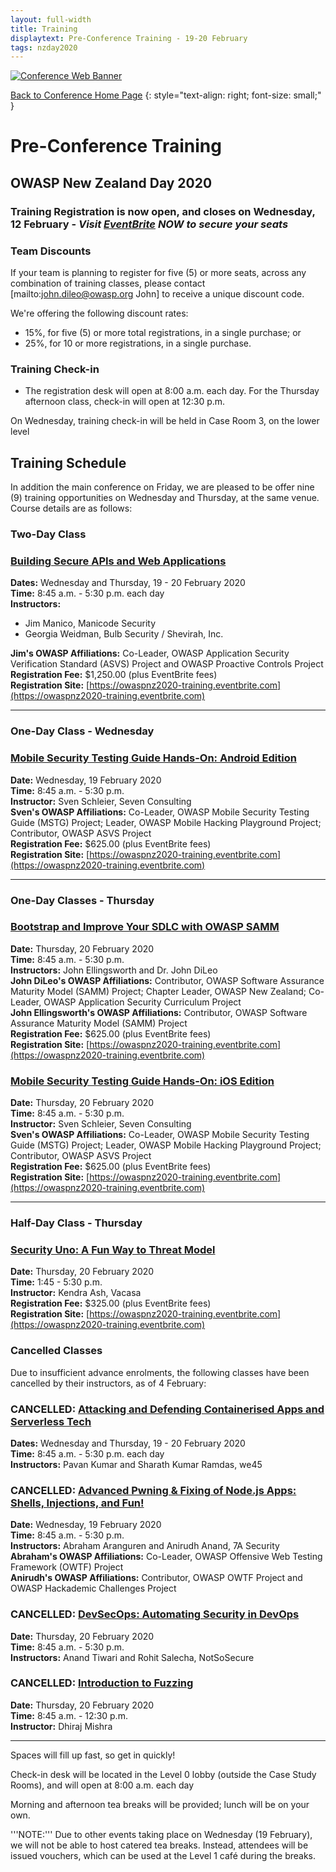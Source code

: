 ```yaml
---
layout: full-width
title: Training
displaytext: Pre-Conference Training - 19-20 February
tags: nzday2020
---
```


[![Conference Web Banner](../../assets/images/Web_Banner-OWASP_NZ_Day_2020.jpg)](/www-event-2020-NewZealandDay)

[Back to Conference Home Page](/www-event-2020-NewZealandDay)
{: style="text-align: right; font-size: small;" }

# Pre-Conference Training

## OWASP New Zealand Day 2020

### Training Registration is now open, and closes on Wednesday, 12 February - *Visit [EventBrite](https://owaspnz2020-training.eventbrite.com) NOW to secure your seats*

### Team Discounts

If your team is planning to register for five (5) or more seats, across any combination of training classes, please contact [mailto:john.dileo@owasp.org John] to receive a unique discount code. 

We're offering the following discount rates:

* 15%, for five (5) or more total registrations, in a single purchase; or
* 25%, for 10 or more registrations, in a single purchase.

### Training Check-in

* The registration desk will open at 8:00 a.m. each day. For the Thursday afternoon class, check-in will open at 12:30 p.m.

On Wednesday, training check-in will be held in Case Room 3, on the lower level

## Training Schedule

In addition the main conference on Friday, we are pleased to be offer nine (9) training opportunities on Wednesday and Thursday, at the same venue. Course details are as follows:

### Two-Day Class

### [Building Secure APIs and Web Applications](secure-coding/)

**Dates:** Wednesday and Thursday, 19 - 20 February 2020   
**Time:** 8:45 a.m. - 5:30 p.m. each day   
**Instructors:** 

* Jim Manico, Manicode Security
* Georgia Weidman, Bulb Security / Shevirah, Inc.   

**Jim's OWASP Affiliations:** Co-Leader, OWASP Application Security Verification Standard (ASVS) Project and OWASP Proactive Controls Project   
**Registration Fee:** $1,250.00 (plus EventBrite fees)   
**Registration Site:** [https://owaspnz2020-training.eventbrite.com](https://owaspnz2020-training.eventbrite.com)   

-----------------

### One-Day Class - Wednesday

### [Mobile Security Testing Guide Hands-On: Android Edition](mstg-android/)

**Date:** Wednesday, 19 February 2020   
**Time:** 8:45 a.m. - 5:30 p.m.   
**Instructor:** Sven Schleier, Seven Consulting   
**Sven's OWASP Affiliations:** Co-Leader, OWASP Mobile Security Testing Guide (MSTG) Project; Leader, OWASP Mobile Hacking Playground Project; Contributor, OWASP ASVS Project   
**Registration Fee:** $625.00 (plus EventBrite fees)   
**Registration Site:** [https://owaspnz2020-training.eventbrite.com](https://owaspnz2020-training.eventbrite.com)   

-------------------

### One-Day Classes - Thursday

### [Bootstrap and Improve Your SDLC with OWASP SAMM](owasp-samm/)

**Date:** Thursday, 20 February 2020   
**Time:** 8:45 a.m. - 5:30 p.m.   
**Instructors:** John Ellingsworth and Dr. John DiLeo      
**John DiLeo's OWASP Affiliations:** Contributor, OWASP Software Assurance Maturity Model (SAMM) Project; Chapter Leader, OWASP New Zealand; Co-Leader, OWASP Application Security Curriculum Project   
**John Ellingsworth's OWASP Affiliations:** Contributor, OWASP Software Assurance Maturity Model (SAMM) Project    
**Registration Fee:** $625.00 (plus EventBrite fees)<br />
**Registration Site:** [https://owaspnz2020-training.eventbrite.com](https://owaspnz2020-training.eventbrite.com)   

### [Mobile Security Testing Guide Hands-On: iOS Edition](mstg-ios/)

**Date:** Thursday, 20 February 2020   
**Time:** 8:45 a.m. - 5:30 p.m.   
**Instructor:** Sven Schleier, Seven Consulting   
**Sven's OWASP Affiliations:** Co-Leader, OWASP Mobile Security Testing Guide (MSTG) Project; Leader, OWASP Mobile Hacking Playground Project; Contributor, OWASP ASVS Project   
**Registration Fee:** $625.00 (plus EventBrite fees)   
**Registration Site:** [https://owaspnz2020-training.eventbrite.com](https://owaspnz2020-training.eventbrite.com)   

----------------

### Half-Day Class - Thursday

### [Security Uno: A Fun Way to Threat Model](security-uno/)

**Date:** Thursday, 20 February 2020   
**Time:** 1:45 - 5:30 p.m.   
**Instructor:** Kendra Ash, Vacasa   
**Registration Fee:** $325.00 (plus EventBrite fees)<br />
**Registration Site:** [https://owaspnz2020-training.eventbrite.com](https://owaspnz2020-training.eventbrite.com)   

### Cancelled Classes

Due to insufficient advance enrolments, the following classes have been cancelled by their instructors, as of 4 February:

### CANCELLED: [Attacking and Defending Containerised Apps and Serverless Tech](container-serverless/)

**Dates:** Wednesday and Thursday, 19 - 20 February 2020   
**Time:** 8:45 a.m. - 5:30 p.m. each day   
**Instructors:** Pavan Kumar and Sharath Kumar Ramdas, we45

### CANCELLED: [Advanced Pwning & Fixing of Node.js Apps: Shells, Injections, and Fun!](node-js/)

**Date:** Wednesday, 19 February 2020   
**Time:** 8:45 a.m. - 5:30 p.m.   
**Instructors:** Abraham Aranguren and Anirudh Anand, 7A Security   
**Abraham's OWASP Affiliations:** Co-Leader, OWASP Offensive Web Testing Framework (OWTF) Project   
**Anirudh's OWASP Affiliations:** Contributor, OWASP OWTF Project and OWASP Hackademic Challenges Project   

### CANCELLED: [DevSecOps: Automating Security in DevOps](devsecops/)

**Date:** Thursday, 20 February 2020   
**Time:** 8:45 a.m. - 5:30 p.m.   
**Instructors:** Anand Tiwari and Rohit Salecha, NotSoSecure

### CANCELLED: [Introduction to Fuzzing](fuzzing/)

**Date:** Thursday, 20 February 2020   
**Time:** 8:45 a.m. - 12:30 p.m.   
**Instructor:** Dhiraj Mishra   

-------------

Spaces will fill up fast, so get in quickly!

Check-in desk will be located in the Level 0 lobby (outside the Case Study Rooms), and will open at 8:00 a.m. each day

Morning and afternoon tea breaks will be provided; lunch will be on your own.

'''NOTE:''' Due to other events taking place on Wednesday (19 February), we will not be able to host catered tea breaks. Instead, attendees will be issued vouchers, which can be used at the Level 1 café during the breaks.

